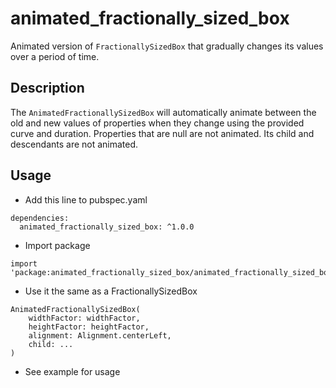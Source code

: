 # animated_fractionally_sized_box

Animated version of `FractionallySizedBox` that gradually changes its values over a period of time.

## Description

The `AnimatedFractionallySizedBox` will automatically animate between the old and new values of properties when they change using the provided curve and duration. Properties that are null are not animated. Its child and descendants are not animated.

## Usage
- Add this line to pubspec.yaml
```
dependencies:
  animated_fractionally_sized_box: ^1.0.0
```
- Import package
```
import 'package:animated_fractionally_sized_box/animated_fractionally_sized_box.dart';
```
- Use it the same as a FractionallySizedBox
```
AnimatedFractionallySizedBox(
    widthFactor: widthFactor,
    heightFactor: heightFactor,
    alignment: Alignment.centerLeft,
    child: ...
)
```
- See example for usage
